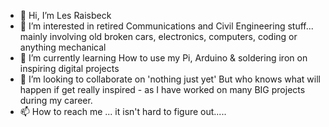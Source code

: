 - 👋 Hi, I’m Les Raisbeck
- 👀 I’m interested in retired Communications and Civil Engineering stuff... mainly involving old broken cars, electronics, computers, coding or anything mechanical
- 🌱 I’m currently learning How to use my Pi, Arduino & soldering iron on inspiring digital projects 
- 💞️ I’m looking to collaborate on 'nothing just yet' But who knows what will happen if get really inspired - as I have worked on many BIG projects during my career.
- 📫 How to reach me ... it isn't hard to figure out.....

<!---
lraisbeck/lraisbeck is a ✨ special ✨ repository because its `README.md` (this file) appears on your GitHub profile.
You can click the Preview link to take a look at your changes.
--->
